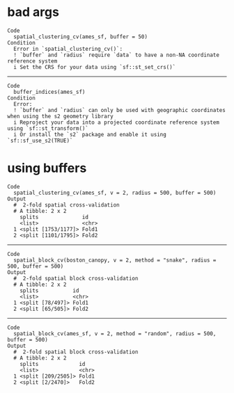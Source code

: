 # bad args

    Code
      spatial_clustering_cv(ames_sf, buffer = 50)
    Condition
      Error in `spatial_clustering_cv()`:
      ! `buffer` and `radius` require `data` to have a non-NA coordinate reference system
      i Set the CRS for your data using `sf::st_set_crs()`

---

    Code
      buffer_indices(ames_sf)
    Condition
      Error:
      ! `buffer` and `radius` can only be used with geographic coordinates when using the s2 geometry library
      i Reproject your data into a projected coordinate reference system using `sf::st_transform()`
      i Or install the `s2` package and enable it using `sf::sf_use_s2(TRUE)`

# using buffers

    Code
      spatial_clustering_cv(ames_sf, v = 2, radius = 500, buffer = 500)
    Output
      #  2-fold spatial cross-validation 
      # A tibble: 2 x 2
        splits              id   
        <list>              <chr>
      1 <split [1753/1177]> Fold1
      2 <split [1101/1795]> Fold2

---

    Code
      spatial_block_cv(boston_canopy, v = 2, method = "snake", radius = 500, buffer = 500)
    Output
      #  2-fold spatial block cross-validation 
      # A tibble: 2 x 2
        splits           id   
        <list>           <chr>
      1 <split [78/497]> Fold1
      2 <split [65/505]> Fold2

---

    Code
      spatial_block_cv(ames_sf, v = 2, method = "random", radius = 500, buffer = 500)
    Output
      #  2-fold spatial block cross-validation 
      # A tibble: 2 x 2
        splits             id   
        <list>             <chr>
      1 <split [209/2505]> Fold1
      2 <split [2/2470]>   Fold2

